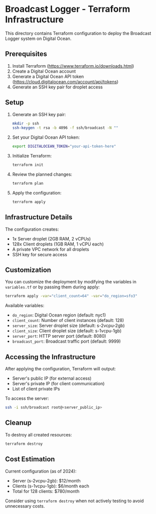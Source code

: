 # Broadcast Logger - Terraform Infrastructure

This directory contains Terraform configuration to deploy the Broadcast Logger system on Digital Ocean.

## Prerequisites

1. Install Terraform (https://www.terraform.io/downloads.html)
2. Create a Digital Ocean account
3. Generate a Digital Ocean API token (https://cloud.digitalocean.com/account/api/tokens)
4. Generate an SSH key pair for droplet access

## Setup

1. Generate an SSH key pair:
   ```bash
   mkdir -p ssh
   ssh-keygen -t rsa -b 4096 -f ssh/broadcast -N ""
   ```

2. Set your Digital Ocean API token:
   ```bash
   export DIGITALOCEAN_TOKEN="your-api-token-here"
   ```

3. Initialize Terraform:
   ```bash
   terraform init
   ```

4. Review the planned changes:
   ```bash
   terraform plan
   ```

5. Apply the configuration:
   ```bash
   terraform apply
   ```

## Infrastructure Details

The configuration creates:
- 1x Server droplet (2GB RAM, 2 vCPUs)
- 128x Client droplets (1GB RAM, 1 vCPU each)
- A private VPC network for all droplets
- SSH key for secure access

## Customization

You can customize the deployment by modifying the variables in `variables.tf` or by passing them during apply:

```bash
terraform apply -var="client_count=64" -var="do_region=sfo3"
```

Available variables:
- `do_region`: Digital Ocean region (default: nyc1)
- `client_count`: Number of client instances (default: 128)
- `server_size`: Server droplet size (default: s-2vcpu-2gb)
- `client_size`: Client droplet size (default: s-1vcpu-1gb)
- `server_port`: HTTP server port (default: 8080)
- `broadcast_port`: Broadcast traffic port (default: 9999)

## Accessing the Infrastructure

After applying the configuration, Terraform will output:
- Server's public IP (for external access)
- Server's private IP (for client communication)
- List of client private IPs

To access the server:
```bash
ssh -i ssh/broadcast root@<server_public_ip>
```

## Cleanup

To destroy all created resources:
```bash
terraform destroy
```

## Cost Estimation

Current configuration (as of 2024):
- Server (s-2vcpu-2gb): $12/month
- Clients (s-1vcpu-1gb): $6/month each
- Total for 128 clients: $780/month

Consider using `terraform destroy` when not actively testing to avoid unnecessary costs. 